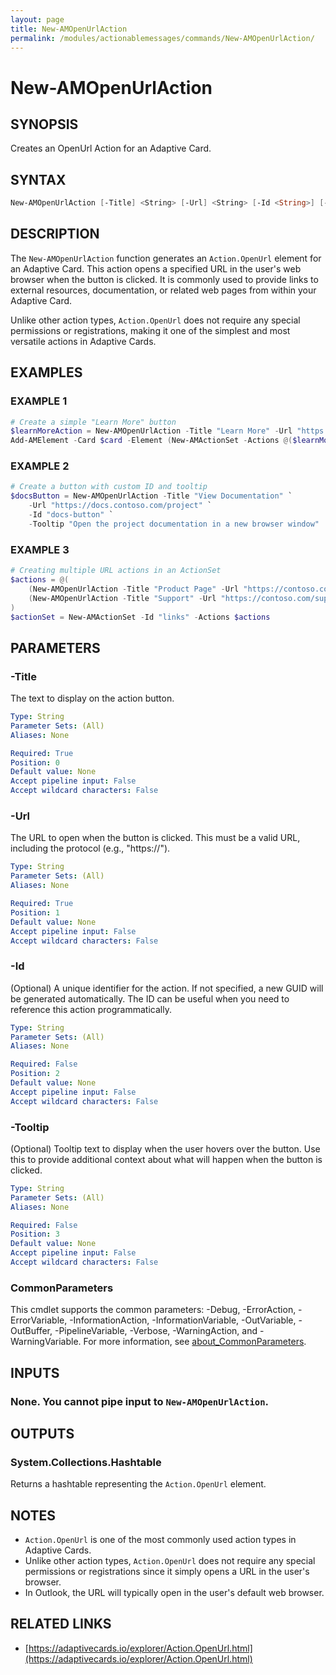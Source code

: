 ```yaml
---
layout: page
title: New-AMOpenUrlAction
permalink: /modules/actionablemessages/commands/New-AMOpenUrlAction/
---
```


# New-AMOpenUrlAction

## SYNOPSIS
Creates an OpenUrl Action for an Adaptive Card.

## SYNTAX

```powershell
New-AMOpenUrlAction [-Title] <String> [-Url] <String> [-Id <String>] [-Tooltip <String>] [-Verbose <SwitchParameter>] [-Debug <SwitchParameter>] [-ErrorAction <ActionPreference>] [-WarningAction <ActionPreference>] [-InformationAction <ActionPreference>] [-ProgressAction <ActionPreference>] [-ErrorVariable <String>] [-WarningVariable <String>] [-InformationVariable <String>] [-OutVariable <String>] [-OutBuffer <Int32>] [-PipelineVariable <String>] [<CommonParameters>]
```

## DESCRIPTION
The `New-AMOpenUrlAction` function generates an `Action.OpenUrl` element for an Adaptive Card.
This action opens a specified URL in the user's web browser when the button is clicked.
It is commonly used to provide links to external resources, documentation, or related web pages
from within your Adaptive Card.

Unlike other action types, `Action.OpenUrl` does not require any special permissions or registrations,
making it one of the simplest and most versatile actions in Adaptive Cards.

## EXAMPLES

### EXAMPLE 1
```powershell
# Create a simple "Learn More" button
$learnMoreAction = New-AMOpenUrlAction -Title "Learn More" -Url "https://example.com"
Add-AMElement -Card $card -Element (New-AMActionSet -Actions @($learnMoreAction))
```


### EXAMPLE 2
```powershell
# Create a button with custom ID and tooltip
$docsButton = New-AMOpenUrlAction -Title "View Documentation" `
    -Url "https://docs.contoso.com/project" `
    -Id "docs-button" `
    -Tooltip "Open the project documentation in a new browser window"
```


### EXAMPLE 3
```powershell
# Creating multiple URL actions in an ActionSet
$actions = @(
    (New-AMOpenUrlAction -Title "Product Page" -Url "https://contoso.com/products"),
    (New-AMOpenUrlAction -Title "Support" -Url "https://contoso.com/support")
)
$actionSet = New-AMActionSet -Id "links" -Actions $actions
```

## PARAMETERS

### -Title
The text to display on the action button.

```yaml
Type: String
Parameter Sets: (All)
Aliases: None

Required: True
Position: 0
Default value: None
Accept pipeline input: False
Accept wildcard characters: False
```

### -Url
The URL to open when the button is clicked. This must be a valid URL, including the protocol
(e.g., "https://").

```yaml
Type: String
Parameter Sets: (All)
Aliases: None

Required: True
Position: 1
Default value: None
Accept pipeline input: False
Accept wildcard characters: False
```

### -Id
(Optional) A unique identifier for the action. If not specified, a new GUID will be generated automatically.
The ID can be useful when you need to reference this action programmatically.

```yaml
Type: String
Parameter Sets: (All)
Aliases: None

Required: False
Position: 2
Default value: None
Accept pipeline input: False
Accept wildcard characters: False
```

### -Tooltip
(Optional) Tooltip text to display when the user hovers over the button. Use this to provide additional
context about what will happen when the button is clicked.

```yaml
Type: String
Parameter Sets: (All)
Aliases: None

Required: False
Position: 3
Default value: None
Accept pipeline input: False
Accept wildcard characters: False
```

### CommonParameters
This cmdlet supports the common parameters: -Debug, -ErrorAction, -ErrorVariable, -InformationAction, -InformationVariable, -OutVariable, -OutBuffer, -PipelineVariable, -Verbose, -WarningAction, and -WarningVariable. For more information, see [about_CommonParameters](https://learn.microsoft.com/en-us/powershell/module/microsoft.powershell.core/about/about_commonparameters).

## INPUTS
### None. You cannot pipe input to `New-AMOpenUrlAction`.

## OUTPUTS
### System.Collections.Hashtable
Returns a hashtable representing the `Action.OpenUrl` element.

## NOTES
- `Action.OpenUrl` is one of the most commonly used action types in Adaptive Cards.
- Unlike other action types, `Action.OpenUrl` does not require any special permissions
  or registrations since it simply opens a URL in the user's browser.
- In Outlook, the URL will typically open in the user's default web browser.

## RELATED LINKS
- [https://adaptivecards.io/explorer/Action.OpenUrl.html](https://adaptivecards.io/explorer/Action.OpenUrl.html)
